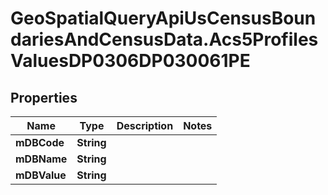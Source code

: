 # GeoSpatialQueryApiUsCensusBoundariesAndCensusData.Acs5ProfilesValuesDP0306DP030061PE

## Properties

Name | Type | Description | Notes
------------ | ------------- | ------------- | -------------
**mDBCode** | **String** |  | 
**mDBName** | **String** |  | 
**mDBValue** | **String** |  | 



